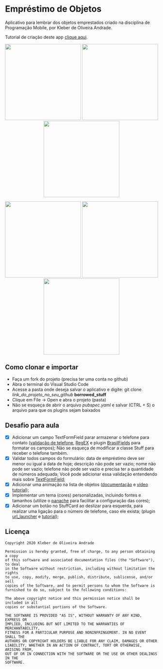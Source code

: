 # Empréstimo de Objetos

Aplicativo para lembrar dos objetos emprestados criado na disciplina de Programação Mobile, por Kleber de Oliveira Andrade.

Tutorial de criação deste app [clique aqui](https://medium.com/@kleberandrade/criando-um-aplicativo-para-lembrar-dos-objetos-emprestados-com-flutter-e-sembast-6dbf350a7a56).

<p align="center">
    <img src="https://miro.medium.com/max/720/1*trhQYyzZfIj_LsYQGOQ8Vg.png" width="250"/>
    <img src="https://miro.medium.com/max/720/1*rcw9WulfFColELibTQsA8w.png" width="250"/>
    <img src="https://miro.medium.com/max/720/1*fiP5mrr67aDnF3uPc3dRxQ.png" width="250"/>
</p>

<p align="center">
    <img src="https://miro.medium.com/max/720/1*XZIMgoUfDc_bkr-fhzWvrA.png" width="250"/>
    <img src="https://miro.medium.com/max/720/1*bRGL1qXFTrtI8NeqUEqBcQ.png" width="250"/>
    <img src="https://miro.medium.com/max/720/1*YjS4wUASqCh4TFEeEHKPpA.png" width="250"/>
</p>


## Como clonar e importar

*   Faça um fork do projeto (precisa ter uma conta no github)
*   Abra o terminal do Visual Studio Code
*   Acesse a pasta onde deseja salvar o aplicativo e digite: git clone *link_do_projeto_no_seu_github* **borrowed_stuff**
*   Clique em File -> Open e abra o projeto (pasta)
*   Não se esqueça de abrir o arquivo *pubspec.yaml* e salvar (CTRL + S) o arquivo para que os plugins sejam baixados 

## Desafio para aula

*   [x] Adicionar um campo TextFormField parar armazenar o telefone para contato ([validação de telefone](https://stackoverflow.com/questions/55552230/flutter-validate-a-phone-number-using-regex/55552272), [RegEX](https://api.dart.dev/stable/2.0.0/dart-core/RegExp-class.html) e plugin [BrasilFields](https://pub.dev/packages/brasil_fields) para formatar os campos); Não se esqueça de modificar a classe Stuff para receber o telefone também.
*   [x] Validar todos campos do formulário: data de empréstimo deve ser menor ou igual a data de hoje; descrição não pode ser vazio; nome não pode ser vazio; telefone não pode ser vazio e precisa ter a quantidade de números adequada;  Você pode adicionar essa validação entendendo mais sobre [TextFormField](https://flutter.dev/docs/cookbook/forms/validation);
*   [x] Adicionar uma animação na lista de objetos ([documentação](https://flutter.dev/docs/catalog/samples/animated-list) e [vídeo tutorial](https://www.youtube.com/watch?v=i7O5T4V59HI));
*   [x] Implementar um tema (cores) personalizadas, incluindo fontes e tamanhos (utilize o [panache](https://rxlabz.github.io/panache/#/) para facilitar a configuração das cores);
*   [x] Adicionar um botão no StuffCard ao deslizar para esquerda, para realizar uma ligação para o número de telefone, caso ele exista; (plugin [url_launcher](https://pub.dev/packages/url_launcher) e [tutorial](https://medium.com/flutter-community/flutter-making-phone-calls-sending-sms-and-emails-with-url-launcher-56414b06f84e));

## Licença

    Copyright 2020 Kleber de Oliveira Andrade
    
    Permission is hereby granted, free of charge, to any person obtaining a copy
    of this software and associated documentation files (the "Software"), to deal
    in the Software without restriction, including without limitation the rights
    to use, copy, modify, merge, publish, distribute, sublicense, and/or sell
    copies of the Software, and to permit persons to whom the Software is
    furnished to do so, subject to the following conditions:
    
    The above copyright notice and this permission notice shall be included in all
    copies or substantial portions of the Software.
    
    THE SOFTWARE IS PROVIDED "AS IS", WITHOUT WARRANTY OF ANY KIND, EXPRESS OR
    IMPLIED, INCLUDING BUT NOT LIMITED TO THE WARRANTIES OF MERCHANTABILITY,
    FITNESS FOR A PARTICULAR PURPOSE AND NONINFRINGEMENT. IN NO EVENT SHALL THE
    AUTHORS OR COPYRIGHT HOLDERS BE LIABLE FOR ANY CLAIM, DAMAGES OR OTHER
    LIABILITY, WHETHER IN AN ACTION OF CONTRACT, TORT OR OTHERWISE, ARISING FROM,
    OUT OF OR IN CONNECTION WITH THE SOFTWARE OR THE USE OR OTHER DEALINGS IN THE
    SOFTWARE.
